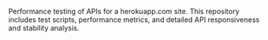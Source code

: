 Performance testing of APIs for a herokuapp.com site. This repository includes test scripts, performance metrics, and detailed API responsiveness and stability analysis.
